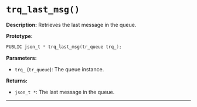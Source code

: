 # `trq_last_msg()`

**Description:**
Retrieves the last message in the queue.

**Prototype:**
```c
PUBLIC json_t * trq_last_msg(tr_queue trq_);
```

**Parameters:**
- `trq_` (`tr_queue`): The queue instance.

**Returns:**
- `json_t *`: The last message in the queue.

---
